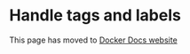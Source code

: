 # Handle tags and labels

This page has moved to [Docker Docs website](https://docs.docker.com/build/ci/github-actions/examples/#manage-tags-and-labels)
